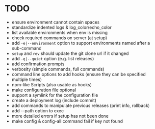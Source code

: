 # TODO

* ensure environment cannot contain spaces
* standardize indented logs & log_color/echo_color
* list available environments when env is missing
* check required commands on server (at setup)
* add `-e|--environment` option to support environments named after a sub-command
* `setup` and `rev` should update the git clone url if it changed
* add `-q|--quiet` option (e.g. list releases)
* add confirmation prompts
* verbosity (simple commands, full commands)
* command line options to add hooks (ensure they can be specified multiple times)
* npm-like Scripts (also usable as hooks)
* make configuration file optional
* support a symlink for the configuration file
* create a deployment log (include commit)
* add commands to manipulate previous releases (print info, rollback)
* add --path option to exec
* more detailed errors if setup has not been done
* make config & config-all command fail if key not found
